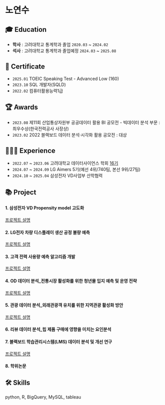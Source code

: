 # 노연수

## 🎓 Education  
- **학사** : 고려대학교 통계학과 졸업 `2020.03` ~ `2024.02`
- **석사** : 고려대학교 통계학과 졸업예정 `2024.03` ~ `2025.08`

## 📜 Certificate
- `2025.01` TOEIC Speaking Test - Advanced Low (160)
- `2023.10` SQL 개발자(SQLD)
- `2022.02` 컴퓨터활용능력1급

## 🏆 Awards
- `2023.08` 제11회 산업통상자원부 공공데이터 활용 BI 공모전 - 빅데이터 분석 부문 : 최우수상(한국전력공사 사장상)
- `2023.02` 2022 블랙보드 데이터 분석·시각화 활용 공모전 : 대상

## 👩🏻‍💻 Experience
- `2022.07` ~ `2023.06` 고려대학교 데이터사이언스 학회 [16기](https://github.com/yeonsoo1020/portfolio/tree/main/%EB%8D%B0%EC%9D%B4%ED%84%B0%EC%82%AC%EC%9D%B4%EC%96%B8%EC%8A%A4%20%ED%95%99%ED%9A%8C(KUBIG))
- `2024.07` ~ `2024.09` LG Aimers 5기(예선 4위/740팀, 본선 9위/27팀)
- `2024.10` ~ `2025.04` 삼성전자 VD사업부 산학협력

## 📚 Project
#### 1. 삼성전자 VD Propensity model 고도화

[프로젝트 설명](https://github.com/yeonsoo1020/portfolio/tree/main/%EC%82%BC%EC%84%B1%EC%A0%84%EC%9E%90%20%EC%82%B0%ED%95%99%ED%98%91%EB%A0%A5)

#### 2. LG전자 차량 디스플레이 생산 공정 불량 예측

[프로젝트 설명](https://github.com/yeonsoo1020/portfolio/tree/main/LG%20AImers%205%EA%B8%B0)

#### 3. 고객 전력 사용량 예측 알고리즘 개발

[프로젝트 설명](https://github.com/yeonsoo1020/portfolio/tree/main/%EC%82%B0%EC%97%85%EB%B6%80%20%EA%B3%B5%EB%AA%A8%EC%A0%84)

#### 4. OD 데이터 분석_전통시장 활성화를 위한 청년몰 입지 예측 및 운영 전략

[프로젝트 설명](https://github.com/yeonsoo1020/portfolio/tree/main/OD%20%EB%8D%B0%EC%9D%B4%ED%84%B0%20%EB%B6%84%EC%84%9D)

#### 5. 관광 데이터 분석_외래관광객 유치를 위한 지역관광 활성화 방안
[프로젝트 설명](https://github.com/yeonsoo1020/portfolio/tree/main/%EA%B4%80%EA%B4%91%20%EB%8D%B0%EC%9D%B4%ED%84%B0%20%EB%B6%84%EC%84%9D)

#### 6. 리뷰 데이터 분석_립 제품 구매에 영향을 미치는 요인분석

#### 7. 블랙보드 학습관리시스템(LMS) 데이터 분석 및 개선 연구

[프로젝트 설명](https://github.com/yeonsoo1020/portfolio/tree/main/%EB%B8%94%EB%9E%99%EB%B3%B4%EB%93%9C%20%EA%B3%B5%EB%AA%A8%EC%A0%84)
#### 8. 학위논문


## 🛠 Skills
python, R, BigQuery, MySQL, tableau
